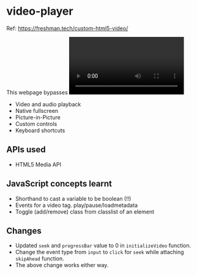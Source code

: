 # video-player

Ref: https://freshman.tech/custom-html5-video/

This webpage bypasses <video> tag in HTML to play videos, as each browser implements the video playing functionalities
differently and user may not have a consistent experience through browsers. Hence, this play is a customised interface 
using HTML5. The following will be the features of the video player:
* Video and audio playback
* Native fullscreen
* Picture-in-Picture
* Custom controls
* Keyboard shortcuts


## APIs used
* HTML5 Media API

## JavaScript concepts learnt
* Shorthand to cast a variable to be boolean (!!)
* Events for a video tag. play/pause/loadmetadata
* Toggle (add/remove) class from classlist of an element

## Changes
* Updated `seek` and `progressBar` value to 0 in `initializeVideo` function.
* Change the event type from `input` to `click` for `seek` while attaching `skipAhead` function.
* The above change works either way.
